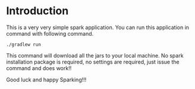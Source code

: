 # Introduction

This is a very very simple spark application. You can run this application in command with following command.

    ./gradlew run    
    
This command will download all the jars to your local machine. No spark installation package is required, no settings are required, just issue the command and does work!!

Good luck and happy Sparking!!!
